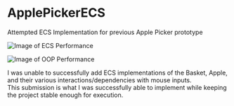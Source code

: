 # ApplePickerECS
Attempted ECS Implementation for previous Apple Picker prototype

![Image of ECS Performance](https://cdn.discordapp.com/attachments/883595056693510155/1170894312679166002/image.png?ex=655ab34e&is=65483e4e&hm=e61d76e3465d8b6682d541ba65049b3490111eb94783fe8eaab8eac689189ce0&)

![Image of OOP Performance](https://cdn.discordapp.com/attachments/883595056693510155/1170894540509564979/image.png?ex=655ab384&is=65483e84&hm=aba6bdf0963a86ad7b2834732b4f12e9fa86529814f0d0c812ee37dd3467deef&)

I was unable to successfully add ECS implementations of the Basket, Apple, and their various interactions/dependencies with mouse inputs.  
This submission is what I was successfully able to implement while keeping the project stable enough for execution.
